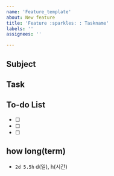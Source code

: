 ```yaml
---
name: 'Feature_template'
about: New feature 
title: 'Feature :sparkles: : Taskname'
labels: ''
assignees: ''

---
```


## Subject

## Task

## To-do List

- [ ]

- [ ]

- [ ]

## how long(term)

- `2d 5.5h` d(일), h(시간)

